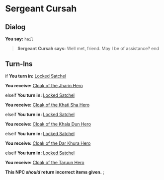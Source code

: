 # Sergeant Cursah
## Dialog

**You say:** `hail`



>**Sergeant Cursah says:** Well met, friend. May I be of assistance?
end

## Turn-Ins








if  **You turn in:** [Locked Satchel](/item/8473)


 **You receive:**  [Cloak of the Jharin Hero](/item/8419) 




elseif  **You turn in:** [Locked Satchel](/item/8476)


 **You receive:**  [Cloak of the Khati Sha Hero](/item/8420) 




elseif  **You turn in:** [Locked Satchel](/item/8477)


 **You receive:**  [Cloak of the Khala Dun Hero](/item/8421) 




elseif  **You turn in:** [Locked Satchel](/item/8478)


 **You receive:**  [Cloak of the Dar Khura Hero](/item/8422) 




elseif  **You turn in:** [Locked Satchel](/item/8479)


 **You receive:**  [Cloak of the Taruun Hero](/item/8423) 





**This NPC *should* return incorrect items given.**
;